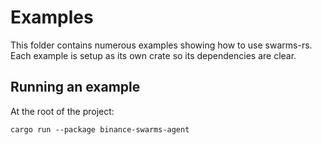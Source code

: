 # Examples

This folder contains numerous examples showing how to use swarms-rs. Each example is setup as its own crate so its dependencies are clear.

## Running an example

At the root of the project:

```shell
cargo run --package binance-swarms-agent
```